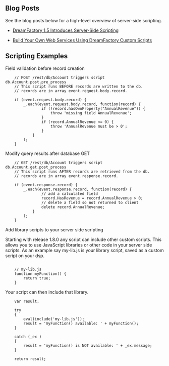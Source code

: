 ## Blog Posts

See the blog posts below for a high-level overview of server-side scripting.

* [DreamFactory 1.5 Introduces Server-Side Scripting](http://blog.dreamfactory.com/dreamfactory-introduces-server-side-scripting)

* [Build Your Own Web Services Using DreamFactory Custom Scripts](http://blog.dreamfactory.com/build-your-own-web-services-using-dreamfactory-custom-scripts)

## Scripting Examples

Field validation before record creation

```
	// POST /rest/db/Account triggers script db.Account.post.pre_process
	// This script runs BEFORE records are written to the db.
	// records are in array event.request.body.record.
	
	if (event.request.body.record) {
    	_.each(event.request.body.record, function(record) {
            	if (!record.hasOwnProperty("AnnualRevenue")) { 
    				throw 'missing field AnnualRevenue';
				}
				if (record.AnnualRevenue <= 0) { 
    				throw 'AnnualRevenue must be > 0';
				}
        	}
    	);
	}

```
Modify query results after database GET

```
	// GET /rest/db/Account triggers script db.Account.get.post_process
	// This script runs AFTER records are retrieved from the db.
	// records are in array event.response.record.

	if (event.response.record) {
    	_.each(event.response.record, function(record) {
            	// add a calculated field
            	record.HasRevenue = record.AnnualRevenue > 0;
            	// delete a field so not returned to client
            	delete record.AnnualRevenue;
        	}
    	);
	}

```
Add library scripts to your server side scripting

Starting with release 1.8.0 any script can include other custom scripts.  This allows you to use JavaScript libraries or other code in your server side scripts. As an example say my-lib.js is your library script, saved as a custom script on your dsp.
```

    // my-lib.js
    function myFunction() {
        return true;
    }
```

Your script can then include that library.
```
    var result;
    
    try
    {
        eval(include('my-lib.js'));
        result = 'myFunction() available: ' + myFunction();
    } 

    catch (_ex )
    {
        result = 'myFunction() is NOT available: ' + _ex.message;
    }
    
    return result;
```
